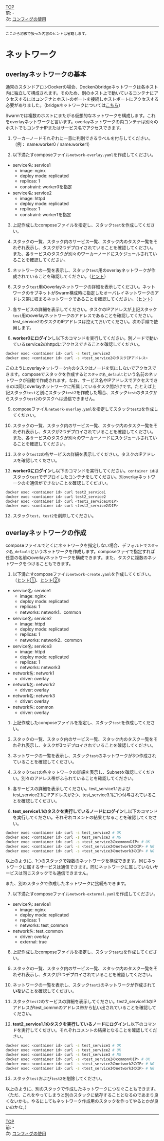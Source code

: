 [TOP](../README.md)   
前: -  
次: [コンフィグの使用](./swarm-config.md)  

---

`ここから初級で扱った内容のヒントは省略します。`

# ネットワーク

## overlayネットワークの基本

通常のスタンドアロンDockerの場合、Dockerのbridgeネットワークは各ホスト内に独立して構成されます。そのため、別のホスト上で動いているコンテナにアクセスするにはコンテナとホストのポートを接続しホストポートにアクセスする必要がありました。（bridgeネットワークについては[こちら](https://docs.docker.com/network/bridge/)）

Swarmでは複数のホストにまたがる仮想的なネットワークを構成します。これをoverlayネットワークと言います。overlayネットワークの内コンテナは別々のホストでもコンテナIPまたはサービス名でアクセスできます。

1. ワーカーノードそれぞれに一意に判別できるラベルを付与してください。（例： name:worker0 / name:worker1）

2. 以下満たすcomposeファイル`network-overlay.yaml`を作成してください。

- service名: service1
  - image: nginx
  - deploy mode: replicated
  - replicas: 1
  - constraint: worker0を指定
- service名: service2
  - image: httpd
  - deploy mode: replicated
  - replicas: 1
  - constraint: worker1を指定

3. 上記作成したcomposeファイルを指定し、スタック`test`を作成してください。

4. スタックの一覧、スタック内のサービス一覧、スタック内のタスク一覧をそれぞれ表示し、タスクが2つデプロイされていることを確認してください。また、各サービスのタスクが別々のワーカーノードにスケジュールされていることを確認してください。

5. ネットワークの一覧を表示し、スタック`test`用のoverlayネットワークが作成されていることを確認してください。（[ヒント](https://docs.docker.com/engine/reference/commandline/network_ls/)）

6. スタック`test`用のoverlayネットワークの詳細を表示してください。ネットワークのサブネットがSwarm構成時に指定したオーバレイネットワークのアドレス帯に収まるネットワークであることを確認してください。（[ヒント](https://docs.docker.com/engine/reference/commandline/network_inspect/)）

7. 各サービスの詳細を表示してください。タスクのIPアドレスが上記スタック`test`用のoverlayネットワークのアドレスであることを確認してください。test_service2のタスクのIPアドレスは控えておいてください。次の手順で使用します。

8. **worker0にログイン**し以下のコマンドを実行してください。別ノードで動いているservice2のhttpdにアクセスできることを確認してください。

``` sh
docker exec <container id> curl -s test_service2
docker exec <container id> curl -s <test_service2のタスクIPアドレス>
```

このようにoverlayネットワーク内のタスクはノードを気にしないでアクセスできます。composeでスタックを作成すると`スタック名_default`という名前のネットワークが自動で作成されます。なお、サービス名やIPアドレスでアクセスできるのは同じoverlayネットワークに所属しているタスク間だけです。たとえば上記スタック`test`と別にスタック`test2`を作成した場合、スタック`test`のタスクからスタック`test2`のタスクへは通信できません。

9. composeファイル`network-overlay.yaml`を指定してスタック`test2`を作成してください。

10. スタックの一覧、スタック内のサービス一覧、スタック内のタスク一覧をそれぞれ表示し、タスクが2つデプロイされていることを確認してください。また、各サービスのタスクが別々のワーカーノードにスケジュールされていることを確認してください。

11. スタック`test2`の各サービスの詳細を表示してください。タスクのIPアドレスを確認してください。

12. **worker0にログイン**し以下のコマンドを実行してください。`container id`はスタック`test`でデプロイしたコンテナをしてください。別overlayネットワークのを通信ができないことを確認してください。

``` sh
docker exec <container id> curl test2_service1
docker exec <container id> curl test2_service2
docker exec <container id> curl <test2_service1のIP>
docker exec <container id> curl <test2_service2のIP>
```

12. スタック`test`、`test2`を削除してください。

## overlayネットワークの作成

composeファイルでとくにネットワークを指定しない場合、デフォルトで`スタック名_default`というネットワークを作成します。composeファイで指定すれば任意の名前のoverlayネットワークを構成できます。また、タスクに複数のネットワークをつけることもできます。

1. 以下満たすcomposeファイル`network-create.yaml`を作成してください。（[ヒント①](https://docs.docker.com/compose/compose-file/compose-file-v3/#networks)、[ヒント②](https://docs.docker.com/compose/compose-file/compose-file-v3/#network-configuration-reference)）

- service名: service1
  - image: nginx
  - deploy mode: replicated
  - replicas: 1
  - networks: network1、common
- service名: service2
  - image: httpd
  - deploy mode: replicated
  - replicas: 1
  - networks: network2、common
- service名: service3
  - image: httpd
  - deploy mode: replicated
  - replicas: 1
  - networks: network3
- network名: network1
  - driver: overlay
- network名: network2
  - driver: overlay
- network名: network3
  - driver: overlay
- network名: common
  - driver: overlay

1. 上記作成したcomposeファイルを指定し、スタック`test`を作成してください。

2. スタックの一覧、スタック内のサービス一覧、スタック内のタスク一覧をそれぞれ表示し、タスクが3つデプロイされていることを確認してください。

3. ネットワークの一覧を表示し、スタック`test`のネットワークが3つ作成されていることを確認してください。

4. スタック`test`の各ネットワークの詳細を表示し、Subnetを確認してください。別々のアドレス帯がふられていることを確認してください。

5. 各サービスの詳細を表示してください。test_service1.1およびtest_service2.1にIPアドレスが2つ、test_service3.1に1つ付与されていることを確認してください。

6. **test_service1.1のタスクを実行しているノードにログイン**し以下のコマンドを実行してください。それぞれコメントの結果となることを確認してください。

``` sh
docker exec <container id> curl -s test_service2 # OK
docker exec <container id> curl -s test_service3 # NG
docker exec <container id> curl -s <test_service2のcommonのIP> # OK
docker exec <container id> curl -s <test_service2のnetwork2のIP> # NG
docker exec <container id> curl -s <test_service3のnetwork3のIP> # NG
```

以上のように、1つのスタックで複数のネットワークを構成できます。同じネットワークに属するサービスは通信できます。同じネットワークに属していないサービスは同じスタックでも通信できません。

また、別のスタックで作成したネットワークに接続もできます。

7. 以下満たすcomposeファイル`network-external.yaml`を作成してください。

- service名: service1
  - image: nginx
  - deploy mode: replicated
  - replicas: 1
  - networks: test_common
- network名: test_common
  - driver: overlay
  - external: true

8. 上記作成したcomposeファイルを指定し、スタック`test2`を作成してください。

9. スタックの一覧、スタック内のサービス一覧、スタック内のタスク一覧をそれぞれ表示し、タスクが1つデプロイされていることを確認してください。

10. ネットワークの一覧を表示し、スタック`test2`のネットワークが作成されて**いない**ことを確認してください。

11. スタック`test2`のサービスの詳細を表示してください。test2_service1.1のIPアドレスがtest_commnのアドレス帯から払い出されていることを確認してください。

12. **test2_service1.1のタスクを実行しているノードにログイン**し以下のコマンドを実行してください。それぞれコメントの結果となることを確認してください。

``` sh
docker exec <container id> curl -s test_service1 # OK
docker exec <container id> curl -s test_service2 # OK
docker exec <container id> curl -s test_service3 # NG
docker exec <container id> curl -s <test_service2のcommonのIP> # OK
docker exec <container id> curl -s <test_service2のnetwork2のIP> # NG
docker exec <container id> curl -s <test_service3のnetwork3のIP> # NG
```

13. スタック`test`および`test2`を削除してください。

以上のように、別のスタックで作成したネットワークにつなぐこともできます。（ただ、これをやってしまうと別のスタックに依存することとなるのであまり良くないかも。やるにしてもネットワーク作成用のスタックを作ってやるとかが良いのかな。）

---

[TOP](../README.md)   
前: -  
次: [コンフィグの使用](./swarm-config.md)  